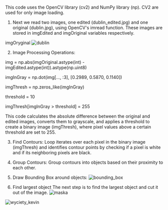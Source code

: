 This code uses the OpenCV library (cv2) and NumPy library (np). CV2 are used for only image loading.
1. Next we read two images, one edited (dublin_edited.jpg) and one original (dublin.jpg), using OpenCV's imread function. These images are stored in imgEdited and imgOriginal variables respectively.


imgOryginal
![dublin](https://github.com/lumarcinkowski/object-detection/assets/162375638/1a3affb8-637f-4826-a129-27e7e2d01b97)


2. Image Processing Operations:

img = np.abs(imgOriginal.astype(int) - imgEdited.astype(int)).astype(np.uint8)

imgInGray = np.dot(img[..., :3], [0.2989, 0.5870, 0.1140])

imgThresh = np.zeros_like(imgInGray)

threshold = 10

imgThresh[imgInGray > threshold] = 255


This code calculates the absolute difference between the original and edited images, converts them to grayscale, and applies a threshold to create a binary image (imgThresh), where pixel values above a certain threshold are set to 255.


3. Find Contours:
Loop iterates over each pixel in the binary image (imgThresh) and identifies contour points by checking if a pixel is white and if its neighboring pixels are black.


4. Group Contours:
Group contours into objects based on their proximity to each other.


5. Draw Bounding Box around objects:
![bounding_box](https://github.com/lumarcinkowski/object-detection/assets/162375638/fb82f52a-b5b4-4ad7-8e15-caeb4d5b1437)

6. Find largest object
The next step is to find the largest object and cut it out of the image.
 ![maska](https://github.com/lumarcinkowski/object-detection/assets/162375638/03f96f29-ee90-45eb-a41d-466e0e132e46)

 ![wyciety_kevin](https://github.com/lumarcinkowski/object-detection/assets/162375638/a5186266-1bc1-4f7e-961f-39c4b4fa4e70)




